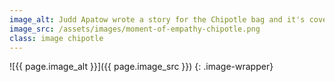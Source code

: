 ```yaml
---
image_alt: Judd Apatow wrote a story for the Chipotle bag and it's covered in empathy
image_src: /assets/images/moment-of-empathy-chipotle.png
class: image chipotle
---
```


![{{ page.image_alt }}]({{ page.image_src }})
{: .image-wrapper}


<!-- When I was in high school there were 500 people in my graduating class. Out of those 500 people I had two best friends and five other real friends. So I had a true connection with seven people and did not have a true connection with 493 people. Now I create stories and hope that 500 out of 500 people will appreciate the work. That is impossible. I don’t love most things I see or listen to, why should they? The truth is I should be happy with seven people being touched or amused by my work. I think it is okay to accept the fact that most people won’t get you. We don’t need to like each other so much. We need to be kind and respect each other. -->
<!-- Every day I live by only one rule, be a good guy. I am proud of the fact that for the most part I have tried to make the world a better place in small and large ways. I am even more proud of the fact that for the most part I hav*e not ruined the world. I haven’t committed any acts of extreme violence. I don’t litter. I don’t hunt endangered species for sport. I support politicians who appear to want to make the lives of the less fortunate better and who are concerned about our environment. Most of them still make it worse a fair amount of the time, but they are giving it their best shot. I think that is all we can do–give it our best shot. Don’t be a jerk. Try to love everyone. Give more than you take. And do it despite the fact that you only really like about seven out of 500 people. Being cool to the other 493 people is a great thing to do because you want those same 493 people to not give you a hard time when you run into them while ordering your burrito at Chipotle or on an airplane or during an international conflict or just a potential road rage incident. Life will be better for all of us if we want all 500 to be happy. -->